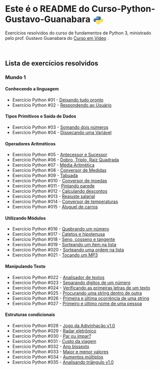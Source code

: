 <div style="display: inline_block"><br>
  <h1>Este é o README do Curso-Python-Gustavo-Guanabara
  <img align="center" alt="Rafa-Python" height="30" width="40" src="https://raw.githubusercontent.com/devicons/devicon/master/icons/python/python-original.svg">
</div>

Exercícios resolvidos do curso de fundamentos de Python 3, ministrado pelo prof. Gustavo Guanabara do [Curso em Vídeo](https://www.youtube.com/channel/UCrWvhVmt0Qac3HgsjQK62FQ) .

 <br> 

## Lista de exercícios resolvidos

### Mundo 1
  
#### Conhecendo a linguagem
- Exercício Python #01 - [Deixando tudo pronto](https://github.com/felipe-lovato/Curso-Python-Gustavo-Guanabara/blob/main/Mundo%201/ex001.py)
- Exercício Python #02 - [Respondendo ao Usuário](https://github.com/felipe-lovato/Curso-Python-Gustavo-Guanabara/blob/main/Mundo%201/ex002.py)

#### Tipos Primitivos e Saída de Dados
- Exercício Python #03 - [Somando dois números](https://github.com/felipe-lovato/Curso-Python-Gustavo-Guanabara/blob/main/Mundo%201/ex003.py)
- Exercício Python #04 - [Dissecando uma Variável](https://github.com/felipe-lovato/Curso-Python-Gustavo-Guanabara/blob/main/Mundo%201/ex004.py)

#### Operadores Aritméticos
- Exercício Python #05 - [Antecessor e Sucessor](https://github.com/felipe-lovato/Curso-Python-Gustavo-Guanabara/blob/main/Mundo%201/ex005.py)
- Exercício Python #06 - [Dobro, Triplo, Raiz Quadrada](https://github.com/felipe-lovato/Curso-Python-Gustavo-Guanabara/blob/main/Mundo%201/ex006.py)
- Exercício Python #07 - [Média Aritmética](https://github.com/felipe-lovato/Curso-Python-Gustavo-Guanabara/blob/main/Mundo%201/ex007.py)
- Exercício Python #08 - [Conversor de Medidas](https://github.com/felipe-lovato/Curso-Python-Gustavo-Guanabara/blob/main/Mundo%201/ex008.py)
- Exercício Python #09 - [Tabuada](https://github.com/felipe-lovato/Curso-Python-Gustavo-Guanabara/blob/main/Mundo%201/ex009.py)
- Exercício Python #010 - [Conversor de moedas](https://github.com/felipe-lovato/Curso-Python-Gustavo-Guanabara/blob/main/Mundo%201/ex010.py)
- Exercício Python #011 - [Pintando parede](https://github.com/felipe-lovato/Curso-Python-Gustavo-Guanabara/blob/main/Mundo%201/ex011.py)
- Exercício Python #012 - [Calculando descontos](https://github.com/felipe-lovato/Curso-Python-Gustavo-Guanabara/blob/main/Mundo%201/ex012.py)
- Exercício Python #013 - [Reajuste salarial](https://github.com/felipe-lovato/Curso-Python-Gustavo-Guanabara/blob/main/Mundo%201/ex013.py)
- Exercício Python #014 - [Conversor de temperaturas](https://github.com/felipe-lovato/Curso-Python-Gustavo-Guanabara/blob/main/Mundo%201/ex014.py)
- Exercício Python #015 - [Aluguel de carros](https://github.com/felipe-lovato/Curso-Python-Gustavo-Guanabara/blob/main/Mundo%201/ex015.py)

#### Utilizando Módulos

- Exercício Python #016 - [Quebrando um número](https://github.com/felipe-lovato/Curso-Python-Gustavo-Guanabara/blob/main/Mundo%201/ex016.py)
- Exercício Python #017 - [Catetos e hipotenusa](https://github.com/felipe-lovato/Curso-Python-Gustavo-Guanabara/blob/main/Mundo%201/ex017.py)
- Exercício Python #018 - [Seno, cosseno e tangente](https://github.com/felipe-lovato/Curso-Python-Gustavo-Guanabara/blob/main/Mundo%201/ex018.py)
- Exercício Python #019 - [Sorteando um item na lista](https://github.com/felipe-lovato/Curso-Python-Gustavo-Guanabara/blob/main/Mundo%201/ex019.py)
- Exercício Python #020 - [Sorteando uma ordem na lista](https://github.com/felipe-lovato/Curso-Python-Gustavo-Guanabara/blob/main/Mundo%201/ex020.py)
- Exercício Python #021 - [Tocando um MP3](https://github.com/felipe-lovato/Curso-Python-Gustavo-Guanabara/blob/main/Mundo%201/ex021.py)

#### Manipulando Texto

- Exercício Python #022 - [Analisador de textos](https://github.com/felipe-lovato/Curso-Python-Gustavo-Guanabara/blob/main/Mundo%201/ex022.py)
- Exercício Python #023 - [Separando dígitos de um número](https://github.com/felipe-lovato/Curso-Python-Gustavo-Guanabara/blob/main/Mundo%201/ex023.py)
- Exercício Python #024 - [Verificando as primeiras letras de um texto](https://github.com/felipe-lovato/Curso-Python-Gustavo-Guanabara/blob/main/Mundo%201/ex024.py)
- Exercício Python #025 - [Procurando uma string dentro de outra](https://github.com/felipe-lovato/Curso-Python-Gustavo-Guanabara/blob/main/Mundo%201/ex025.py)
- Exercício Python #026 - [Primeira e última ocorrência de uma string](https://github.com/felipe-lovato/Curso-Python-Gustavo-Guanabara/blob/main/Mundo%201/ex026.py)
- Exercício Python #027 - [Primeiro e último nome de uma pessoa](https://github.com/felipe-lovato/Curso-Python-Gustavo-Guanabara/blob/main/Mundo%201/ex027.py)
  
#### Estruturas condicionais

- Exercício Python #028 - [Jogo da Adivinhação v1.0](https://github.com/felipe-lovato/Curso-Python-Gustavo-Guanabara/blob/main/Mundo%201/ex028.py)
- Exercício Python #029 - [Radar eletrônico](https://github.com/felipe-lovato/Curso-Python-Gustavo-Guanabara/blob/main/Mundo%201/ex029.py)
- Exercício Python #030 - [Par ou ímpar?](https://github.com/felipe-lovato/Curso-Python-Gustavo-Guanabara/blob/main/Mundo%201/ex030.py)
- Exercício Python #031 - [Custo da viagem](https://github.com/felipe-lovato/Curso-Python-Gustavo-Guanabara/blob/main/Mundo%201/ex031.py)
- Exercício Python #032 - [Ano bissexto](https://github.com/felipe-lovato/Curso-Python-Gustavo-Guanabara/blob/main/Mundo%201/ex032.py)
- Exercício Python #033 - [Maior e menor valores](https://github.com/felipe-lovato/Curso-Python-Gustavo-Guanabara/blob/main/Mundo%201/ex033.py)
- Exercício Python #034 - [Aumentos múltiplos](https://github.com/felipe-lovato/Curso-Python-Gustavo-Guanabara/blob/main/Mundo%201/ex034.py)
- Exercício Python #035 - [Analisando triângulo v1.0](https://github.com/felipe-lovato/Curso-Python-Gustavo-Guanabara/blob/main/Mundo%201/ex035.py)

